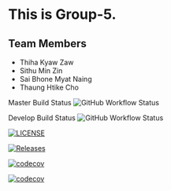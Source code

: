 # This is Group-5. 
## Team Members 
* Thiha Kyaw Zaw
* Sithu Min Zin
* Sai Bhone Myat Naing 
* Thaung Htike Cho

Master Build Status  ![GitHub Workflow Status](https://img.shields.io/github/workflow/status/ThihaKZ16/group5/A%20workflow%20for%20my%20Hello%20World%20App/master)

Develop Build Status  ![GitHub Workflow Status](https://img.shields.io/github/workflow/status/ThihaKZ16/group5/A%20workflow%20for%20my%20Hello%20World%20App/develop)

[![LICENSE](https://img.shields.io/github/license/ThihaKZ16/group5.svg?style=flat-square)](https://github.com/ThihaKZ16/group5/blob/master/LICENSE)

[![Releases](https://img.shields.io/github/release/ThihaKZ16/group5/all.svg?style=flat-square)](https://github.com/ThihaKZ16/group5/releases)

[![codecov](https://codecov.io/gh/ThihaKZ16/group5/branch/master/graph/badge.svg?token=0QTEPAVLUW)](https://codecov.io/gh/ThihaKZ16/group5)

[![codecov](https://codecov.io/gh/ThihaKZ16/group5/branch/master/graph/badge.svg?token=0QTEPAVLUW)](https://codecov.io/gh/ThihaKZ16/group5)
